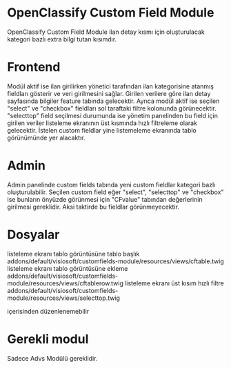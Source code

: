 # OpenClassify Custom Field Module

OpenClassify Custom Field Module ilan detay kısmı için oluşturulacak kategori bazlı extra bilgi tutan kısımdır.

# Frontend

Modül aktif ise ilan girilirken yönetici tarafından ilan kategorisine atanmış fieldları gösterir ve veri girilmesini sağlar. Girilen verilere göre ilan detay sayfasında bilgiler feature tabında gelecektir. Ayrıca modül aktif ise seçilen "select" ve "checkbox" fieldları sol taraftaki filtre kolonunda görünecektir. "selecttop" field seçilmesi durumunda ise yönetim panelinden bu field için girilen veriler listeleme ekranının üst kısmında hızlı filtreleme olarak gelecektir. İstelen custom fieldlar yine listemeleme ekranında tablo görünümünde yer alacaktır.


# Admin

Admin panelinde custom fields tabında yeni custom fieldlar kategori bazlı oluşturulabilir. Seçilen custom field eğer "select", "selecttop" ve "checkbox" ise bunların önyüzde görünmesi için "CFvalue" tabından değerlerinin girilmesi gereklidir. Aksi taktirde bu fieldlar görünmeyecektir. 

# Dosyalar

listeleme ekranı tablo görüntüsüne tablo başlık addons/default/visiosoft/customfields-module/resources/views/cftable.twig
listeleme ekranı tablo görüntüsüne ekleme addons/default/visiosoft/customfields-module/resources/views/cftablerow.twig
listeleme ekranı üst kısım hızlı filtre addons/default/visiosoft/customfields-module/resources/views/selecttop.twig

içerisinden düzenlenemebilir

# Gerekli modul

Sadece Advs Modülü gereklidir.